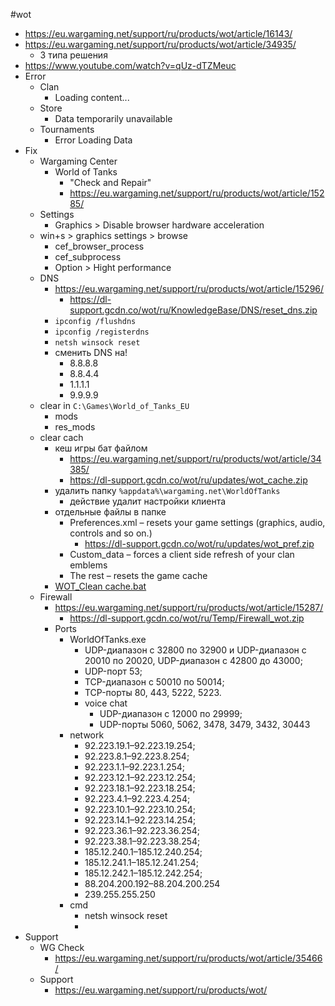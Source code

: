 #wot 
- https://eu.wargaming.net/support/ru/products/wot/article/16143/
- https://eu.wargaming.net/support/ru/products/wot/article/34935/
	- 3 типа решения
- https://www.youtube.com/watch?v=qUz-dTZMeuc
- Error
	- Clan
		- Loading content...
	- Store
		- Data temporarily unavailable
	- Tournaments
		- Error Loading Data
- Fix
	- Wargaming Center
		- World of Tanks
			- "Check and Repair"
			- https://eu.wargaming.net/support/ru/products/wot/article/15285/
	- Settings
		- Graphics > Disable browser hardware acceleration
	- win+s > graphics settings > browse
		- cef_browser_process
		- cef_subprocess
		- Option > Hight performance
	- DNS
		- https://eu.wargaming.net/support/ru/products/wot/article/15296/
			- https://dl-support.gcdn.co/wot/ru/KnowledgeBase/DNS/reset_dns.zip
		- `ipconfig /flushdns`
		- `ipconfig /registerdns`
		- `netsh winsock reset`
		- сменить DNS на!
			- 8.8.8.8
			- 8.8.4.4
			- 1.1.1.1
			- 9.9.9.9
	- clear in `C:\Games\World_of_Tanks_EU`
		- mods
		- res_mods
	- clear cach
		- кеш игры бат файлом
			- https://eu.wargaming.net/support/ru/products/wot/article/34385/
			- https://dl-support.gcdn.co/wot/ru/updates/wot_cache.zip
		- удалить папку `%appdata%\wargaming.net\WorldOfTanks`
			- действие удалит настройки клиента
		- отдельные файлы в папке
			- Preferences.xml – resets your game settings (graphics, audio, controls and so on.)
				- https://dl-support.gcdn.co/wot/ru/updates/wot_pref.zip
			- Custom_data – forces a client side refresh of your clan emblems
			- The rest – resets the game cache
		- [WOT_Clean cache.bat](wot_cache.bat)
	- Firewall
		- https://eu.wargaming.net/support/ru/products/wot/article/15287/
			- https://dl-support.gcdn.co/wot/ru/Temp/Firewall_wot.zip
		- Ports
			- WorldOfTanks.exe
				- UDP-диапазон с 32800 по 32900 и UDP-диапазон с 20010 по 20020, UDP-диапазон с 42800 до 43000;
				- UDP-порт 53;
				- TCP-диапазон с 50010 по 50014;
				- TCP-порты 80, 443, 5222, 5223.
				- voice chat
					- UDP-диапазон с 12000 по 29999;
					- UDP-порты 5060, 5062, 3478, 3479, 3432, 30443
			- network
				- 92.223.19.1–92.223.19.254;
				- 92.223.8.1–92.223.8.254;
				- 92.223.1.1–92.223.1.254;
				- 92.223.12.1–92.223.12.254;
				- 92.223.18.1–92.223.18.254;
				- 92.223.4.1–92.223.4.254;
				- 92.223.10.1–92.223.10.254;
				- 92.223.14.1–92.223.14.254;
				- 92.223.36.1–92.223.36.254;
				- 92.223.38.1–92.223.38.254;
				- 185.12.240.1–185.12.240.254;
				- 185.12.241.1–185.12.241.254;
				- 185.12.242.1–185.12.242.254;
				- 88.204.200.192–88.204.200.254
				- 239.255.255.250
			- cmd
				- netsh winsock reset
				- 
- Support
	- WG Check
		- https://eu.wargaming.net/support/ru/products/wot/article/35466/
	- Support
		- https://eu.wargaming.net/support/ru/products/wot/